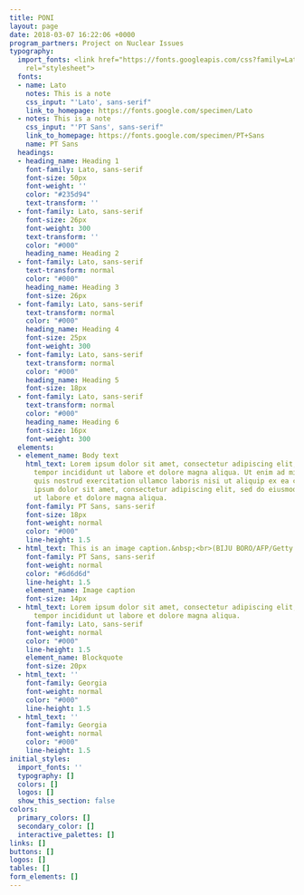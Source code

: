 ```yaml
---
title: PONI
layout: page
date: 2018-03-07 16:22:06 +0000
program_partners: Project on Nuclear Issues
typography:
  import_fonts: <link href="https://fonts.googleapis.com/css?family=Lato:300,400,700|PT+Sans"
    rel="stylesheet">
  fonts:
  - name: Lato
    notes: This is a note
    css_input: "'Lato', sans-serif"
    link_to_homepage: https://fonts.google.com/specimen/Lato
  - notes: This is a note
    css_input: "'PT Sans', sans-serif"
    link_to_homepage: https://fonts.google.com/specimen/PT+Sans
    name: PT Sans
  headings:
  - heading_name: Heading 1
    font-family: Lato, sans-serif
    font-size: 50px
    font-weight: ''
    color: "#235d94"
    text-transform: ''
  - font-family: Lato, sans-serif
    font-size: 26px
    font-weight: 300
    text-transform: ''
    color: "#000"
    heading_name: Heading 2
  - font-family: Lato, sans-serif
    text-transform: normal
    color: "#000"
    heading_name: Heading 3
    font-size: 26px
  - font-family: Lato, sans-serif
    text-transform: normal
    color: "#000"
    heading_name: Heading 4
    font-size: 25px
    font-weight: 300
  - font-family: Lato, sans-serif
    text-transform: normal
    color: "#000"
    heading_name: Heading 5
    font-size: 18px
  - font-family: Lato, sans-serif
    text-transform: normal
    color: "#000"
    heading_name: Heading 6
    font-size: 16px
    font-weight: 300
  elements:
  - element_name: Body text
    html_text: Lorem ipsum dolor sit amet, consectetur adipiscing elit, sed do eiusmod
      tempor incididunt ut labore et dolore magna aliqua. Ut enim ad minim veniam,
      quis nostrud exercitation ullamco laboris nisi ut aliquip ex ea commodo consequat.<br><br>Lorem
      ipsum dolor sit amet, consectetur adipiscing elit, sed do eiusmod tempor incididunt
      ut labore et dolore magna aliqua.
    font-family: PT Sans, sans-serif
    font-size: 18px
    font-weight: normal
    color: "#000"
    line-height: 1.5
  - html_text: This is an image caption.&nbsp;<br>(BIJU BORO/AFP/Getty Images)
    font-family: PT Sans, sans-serif
    font-weight: normal
    color: "#6d6d6d"
    line-height: 1.5
    element_name: Image caption
    font-size: 14px
  - html_text: Lorem ipsum dolor sit amet, consectetur adipiscing elit, sed do eiusmod
      tempor incididunt ut labore et dolore magna aliqua.
    font-family: Lato, sans-serif
    font-weight: normal
    color: "#000"
    line-height: 1.5
    element_name: Blockquote
    font-size: 20px
  - html_text: ''
    font-family: Georgia
    font-weight: normal
    color: "#000"
    line-height: 1.5
  - html_text: ''
    font-family: Georgia
    font-weight: normal
    color: "#000"
    line-height: 1.5
initial_styles:
  import_fonts: ''
  typography: []
  colors: []
  logos: []
  show_this_section: false
colors:
  primary_colors: []
  secondary_color: []
  interactive_palettes: []
links: []
buttons: []
logos: []
tables: []
form_elements: []
---
```

